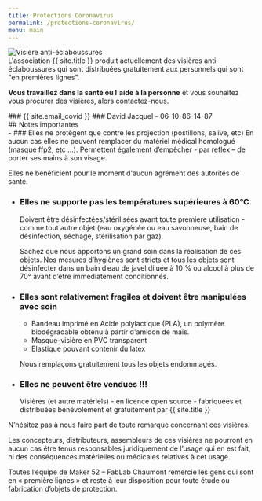 ```yaml
---
title: Protections Coronavirus
permalink: /protections-coronavirus/
menu: main
---
```


<div class="row">
  <div class="col-md-4">
  <img class="img-thumbnail" src="{{ site.baseurl }}/img/visiere-01-profil.jpg" alt="Visiere anti-éclaboussures">
  </div>
  <div class="col-md-8 lead">
  L'association {{ site.title }} produit actuellement des visières anti-éclaboussures qui sont distribuées gratuitement aux personnels qui sont "en premières lignes".

  **Vous travaillez dans la santé ou l'aide à la personne** et vous souhaitez vous procurer des visières, alors contactez-nous.
  <div class="bg-warning p-2 text-center">
### {{ site.email_covid }}
### David Jacquel - 06-10-86-14-87
  </div>

  </div>
</div>

<div class="row">
  <div class="col-md-12">

<div class="bg-danger text-white p-2 text-center mb-2 mt-2">
## Notes importantes
</div>
 - ### Elles ne protègent que contre les projection (postillons, salive, etc)
   En aucun cas elles ne peuvent remplacer du matériel médical homologué (masque ffp2, etc ...). Permettent également d’empêcher - par reflex – de porter ses mains à son visage.

   Elles ne bénéficient pour le moment d'aucun agrément des autorités de santé.

 - ### Elles ne supporte pas les températures supérieures à 60°C
   Doivent être désinfectées/stérilisées avant toute première utilisation - comme tout autre objet (eau oxygénée ou eau savonneuse, bain de désinfection, séchage, stérilisation par gaz).

   Sachez que nous apportons un grand soin dans la réalisation de ces objets. Nos mesures d’hygiènes sont stricts et tous les objets sont désinfecter dans un bain d’eau de javel diluée à 10 % ou alcool à plus de 70° avant d’être immédiatement conditionnés.

 - ### Elles sont relativement fragiles et doivent être manipulées avec soin

   - Bandeau imprimé en Acide polylactique (PLA), un polymère biodégradable obtenu à partir d'amidon de maïs.
   - Masque-visière en PVC transparent
   - Elastique pouvant contenir du latex

   Nous remplaçons gratuitement tous les objets endommagés.

 - ### Elles ne peuvent être vendues !!!
   Visières (et autre matériels) - en licence open source - fabriquées et distribuées bénévolement et gratuitement par {{ site.title }}

N’hésitez pas à nous faire part de toute remarque concernant ces visières.

Les concepteurs, distributeurs, assembleurs de ces visières ne pourront en aucun cas être tenus responsables juridiquement de l’usage qui en est fait, ni des conséquences matérielles ou médicales relatives à cet usage.

Toutes l’équipe de Maker 52 – FabLab Chaumont remercie les gens qui sont en « première lignes » et reste à leur disposition pour toute étude ou fabrication d’objets de protection.

  </div>
</div>




